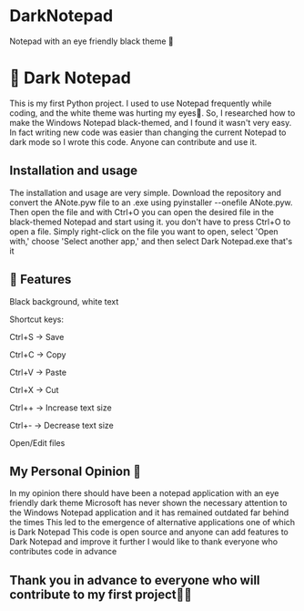 # DarkNotepad
Notepad with an eye friendly black theme 👀

# 🖤 Dark Notepad 

This is my first Python project. I used to use Notepad frequently while coding, and the white theme was hurting my eyes👀. So, I researched how to make the Windows Notepad black-themed, and I found it wasn't very easy. In fact writing new code was easier than changing the current Notepad to dark mode so I wrote this code. Anyone can contribute and use it.

## Installation and usage
The installation and usage are very simple. Download the repository and convert the ANote.pyw file to an .exe using pyinstaller --onefile ANote.pyw. Then open the file and with Ctrl+O you can open the desired file in the black-themed Notepad and start using it.
you don't have to press Ctrl+O to open a file. Simply right-click on the file you want to open, select 'Open with,' choose 'Select another app,' and then select Dark Notepad.exe that's it

## 🚀 Features
Black background, white text

Shortcut keys:

Ctrl+S → Save

Ctrl+C → Copy

Ctrl+V → Paste

Ctrl+X → Cut

Ctrl++ → Increase text size

Ctrl+- → Decrease text size

Open/Edit files

## My Personal Opinion 🧠

In my opinion there should have been a notepad application with an eye friendly dark theme Microsoft has never shown the necessary attention to the Windows Notepad application and it has remained outdated far behind the times This led to the emergence of alternative applications one of which is Dark Notepad This code is open source and anyone can add features to Dark Notepad and improve it further I would like to thank everyone who contributes code in advance

## Thank you in advance to everyone who will contribute to my first project🎉✨

